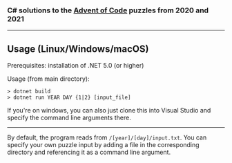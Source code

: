 ### C# solutions to the [Advent of Code](https://adventofcode.com) puzzles from 2020 and 2021

----------

## Usage (Linux/Windows/macOS)

Prerequisites: installation of .NET 5.0 (or higher)

Usage (from main directory):
```
> dotnet build
> dotnet run YEAR DAY {1|2} [input_file]
```


If you're on windows, you can also just clone this into Visual Studio and specify the command line arguments there.

----------

By default, the program reads from `/[year]/[day]/input.txt`. You can specify your own puzzle input by adding a file in the corresponding directory and referencing it as a command line argument.
